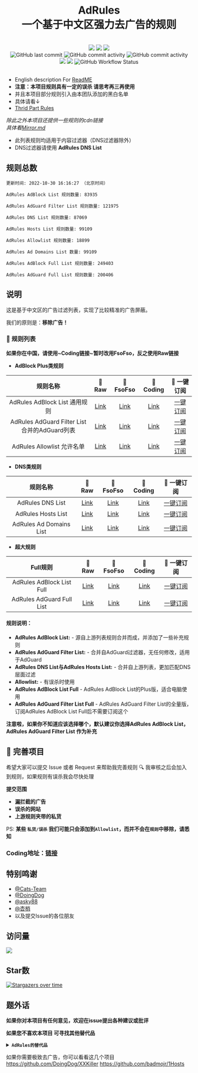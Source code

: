 <div align="center">
<h1 align="center">AdRules<br>一个基于中文区强力去广告的规则</h1>

<br>
<img src="https://img.shields.io/github/stars/Cats-Team/AdRules?style=flat-square&color=yellow">
<img src="https://img.shields.io/github/forks/Cats-Team/AdRules?color=orange&style=flat-square">
<img src="https://img.shields.io/github/issues/Cats-Team/AdRules?color=green&style=flat-square">
<br>
<img alt="GitHub last commit" src="https://img.shields.io/github/last-commit/cats-team/adrules?style=flat-square">
<img alt="GitHub commit activity" src="https://img.shields.io/github/commit-activity/w/cats-team/adrules?style=flat-square">  
<img alt="GitHub commit activity" src="https://data.jsdelivr.com/v1/package/gh/cats-team/adrules/badge?style=flat-square">  
<br>
<img src="https://img.shields.io/github/license/Cats-Team/AdRules?color=bule&style=flat-square">
<img src="https://img.shields.io/github/languages/code-size/Cats-Team/AdRules?color=blueviolet&style=flat-square">
<img alt="GitHub Workflow Status" src="https://img.shields.io/github/workflow/status/cats-team/adrules/update%20rules?style=flat-square">
<br>
<br>
  

</div>                           
                                                                        
<!--br-->


- English description For [ReadME](/README_EN.md)
- **注意：本项目规则具有一定的误杀 请思考再三再使用**
- 并且本项目部分规则引入由本团队添加的黑白名单 
- 具体请看↓
- [Thrid Part Rules](/mod/rules)

*除此之外本项目还提供一些规则的cdn链接*  
*具体看[Mirror.md](/mirror.md)*

* 此列表规则均适用于内容过滤器（DNS过滤器除外）
* DNS过滤器请使用 **AdRules DNS List**
## 规则总数
```
更新时间: 2022-10-30 16:16:27 （北京时间） 

AdRules AdBlock List 规则数量: 83935 

AdRules AdGuard Filter List 规则数量: 121975 

AdRules DNS List 规则数量: 87069 

AdRules Hosts List 规则数量: 99109 

AdRules Allowlist 规则数量: 18899 

AdRules Ad Domains List 数量: 99109 

AdRules AdBlock Full List 规则数量: 249403 

AdRules AdGuard Full List 规则数量: 200406 
``` 
## 说明

这是基于中文区的广告过滤列表，实现了比较精准的广告屏蔽。

我们的原则是：**移除广告！**

### 📃 规则列表

**如果你在中国，请使用~Coding链接~暂时改用FsoFso，反之使用Raw链接**
- **AdBlock Plus类规则**

|   规则名称   | 🚀Raw |🚀FsoFso |🚀 Coding  | 🚀 一键订阅  |
|  :----:  | :----:  | :----:  | :----:  | :----:  |
| AdRules AdBlock List 通用规则| [Link](https://raw.githubusercontent.com/Cats-Team/AdRules/main/adblock.txt)| [Link](https://ghproxy.futils.com/https://github.com/Cats-Team/AdRules/blob/main/adblock.txt)|[Link](https://cats-team.coding.net/p/adguard/d/AdRules/git/raw/main/adblock.txt) |[一键订阅](https://subscribe.adblockplus.org/?location=https://cats-team.coding.net/p/adguard/d/AdRules/git/raw/main/adblock.txt) |
| AdRules AdGuard Filter List 合并的AdGuard列表| [Link](https://raw.githubusercontent.com/Cats-Team/AdRules/main/adguard.txt)| [Link](https://ghproxy.futils.com/https://github.com/Cats-Team/AdRules/blob/main/adguard.txt)|[Link](https://cats-team.coding.net/p/adguard/d/AdRules/git/raw/main/adguard.txt)|[一键订阅](https://subscribe.adblockplus.org/?location=https://cats-team.coding.net/p/adguard/d/AdRules/git/raw/main/adguard.txt) |
| AdRules Allowlist 允许名单| [Link](https://raw.githubusercontent.com/Cats-Team/AdRules/main/allow.txt)| [Link](https://ghproxy.futils.com/https://github.com/Cats-Team/AdRules/blob/main/allow.txt)|[Link](https://cats-team.coding.net/p/adguard/d/AdRules/git/raw/main/allow.txt)|[一键订阅](https://subscribe.adblockplus.org/?location=https://cats-team.coding.net/p/adguard/d/AdRules/git/raw/main/allow.txt) |

- **DNS类规则**

|   规则名称   | 🚀Raw | 🚀FsoFso |🚀 Coding  | 🚀 一键订阅  |
|  :----:  | :----:  | :----:  | :----:  | :----:  |
| AdRules DNS List | [Link](https://raw.githubusercontent.com/Cats-Team/AdRules/main/dns.txt)| [Link](https://ghproxy.futils.com/https://github.com/Cats-Team/AdRules/blob/main/dns.txt)|[Link](https://cats-team.coding.net/p/adguard/d/AdRules/git/raw/main/dns.txt) | [一键订阅](https://subscribe.adblockplus.org/?location=https://cats-team.coding.net/p/adguard/d/AdRules/git/raw/main/dns.txt) |
| AdRules Hosts List | [Link](https://raw.githubusercontent.com/Cats-Team/AdRules/main/hosts.txt)| [Link](https://ghproxy.futils.com/https://github.com/Cats-Team/AdRules/blob/main/hosts.txt)|[Link](https://cats-team.coding.net/p/adguard/d/AdRules/git/raw/main/hosts.txt) | [一键订阅](https://subscribe.adblockplus.org/?location=https://cats-team.coding.net/p/adguard/d/AdRules/git/raw/main/hosts.txt) |
| AdRules Ad Domains List| [Link](https://raw.githubusercontent.com/Cats-Team/AdRules/main/ad-domains.txt)| [Link](https://ghproxy.futils.com/https://github.com/Cats-Team/AdRules/blob/main/ad-domains.txt)|[Link](https://cats-team.coding.net/p/adguard/d/AdRules/git/raw/main/ad-domains.txt)|[一键订阅](https://subscribe.adblockplus.org/?location=https://cats-team.coding.net/p/adguard/d/AdRules/git/raw/main/ad-domains.txt) |

- **超大规则**  

|   Full规则   | 🚀Raw | 🚀FsoFso |🚀 Coding  | 🚀 一键订阅  |
|  :----:  | :----:  | :----:  | :----:  | :----:  |
| AdRules AdBlock List Full | [Link](https://raw.githubusercontent.com/Cats-Team/AdRules/main/adblock_plus.txt)| [Link](https://ghproxy.futils.com/https://github.com/Cats-Team/AdRules/blob/main/adblock_plus.txt)|[Link](https://cats-team.coding.net/p/adguard/d/AdRules/git/raw/main/adblock_plus.txt) |[一键订阅](https://subscribe.adblockplus.org/?location=https://cats-team.coding.net/p/adguard/d/AdRules/git/raw/main/adblock_plus.txt) |
| AdRules AdGuard Full List | [Link](https://raw.githubusercontent.com/Cats-Team/AdRules/main/adguard-full.txt)| [Link](https://ghproxy.futils.com/https://github.com/Cats-Team/AdRules/blob/main/adguard-full.txt)|[Link](https://cats-team.coding.net/p/adguard/d/AdRules/git/raw/main/adguard-full.txt)|[一键订阅](https://subscribe.adblockplus.org/?location=https://cats-team.coding.net/p/adguard/d/AdRules/git/raw/main/adguard-full.txt) |

#### 规则说明：
- **AdRules AdBlock List:** -
源自上游列表规则合并而成，并添加了一些补充规则  
- **AdRules AdGuard Filter List:** -
合并自AdGuard过滤器，无任何修改，适用于AdGuard  
- **AdRules DNS List与AdRules Hosts List:** -
合并自上游列表，更加匹配DNS层面过滤
- **Allowlist:** -
有误杀时使用
- **AdRules AdBlock List Full** -
AdRules AdBlock List的Plus版，适合电脑使用
- **AdRules AdGuard Filter List Full** -
AdRules AdGuard Filter List的全量版，订阅AdRules AdBlock List Full后不需要订阅这个

**注意啦，如果你不知道应该选择哪个，默认建议你选择AdRules AdBlock List，AdRules AdGuard Filter List 作为补充**
## 🚛 完善项目

希望大家可以提交 Issue 或者 Request 来帮助我完善规则 🔍 我审核之后会加入到规则，如果规则有误杀我会尽快处理

**提交范围**

- **漏拦截的广告**
- **误杀的网站**
- **上游规则夹带的私货**

PS: **某些 `私货/误杀` 我们可能只会添加到`Allowlist`，而并不会在`规则`中移除，请悉知**

### **Coding地址：[链接](https://cats-team.coding.net/public/adguard/AdRules/git/files)**
## 特别鸣谢
* [@Cats-Team](https://github.com/Cats-Team)
* [@DoingDog](https://github.com/DoingDog) 
* [@asky88](https://github.com/asky88)
* [@杏梢](https://github.com/hacamer)
* 以及提交Issue的各位朋友

## 访问量
![](http://profile-counter.glitch.me/cats-team/count.svg)


## Star数

[![Stargazers over time](https://starchart.cc/Cats-Team/AdRules.svg)](https://starchart.cc/Cats-Team/AdRules)

## 题外话
**如果你对本项目有任何意见，欢迎在issue提出各种建议或批评**

**如果您不喜欢本项目
可寻找其他替代品**

<details><summary><strong><code>AdRules的替代品</code></strong></summary></code>

**EasyChina+EasyList** :  https://easylist-downloads.adblockplus.org/easylistchina+easylist.txt  
**AdGuard Chinese filter** :  https://filters.adtidy.org/windows/filters/224.txt  
**乘风广告规则**： https://raw.githubusercontent.com/xinggsf/Adblock-Plus-Rule/master/rule.txt  
**AdGuard DNS Filter** :  https://raw.githubusercontent.com/AdguardTeam/AdGuardSDNSFilter/gh-pages/Filters/filter.txt  
**OISD Blocklist Full** ： https://abp.oisd.nl/
**1hosts** ：https://ghproxy.futils.com/https://github.com/badmojr/1Hosts/blob/master/Pro/domains.txt
</details>

如果你需要极致去广告，你可以看看这几个项目  
https://github.com/DoingDog/XXKiller
https://github.com/badmojr/1Hosts
